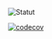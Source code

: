 ![Statut](https://github.com/anouvene/cicd-projet-docker/actions/workflows/cicd.yaml/badge.svg)

[![codecov](https://codecov.io/gh/anouvene/cicd-projet-docker/graph/badge.svg?token=4XYRXQZXIF)](https://codecov.io/gh/anouvene/cicd-projet-docker)